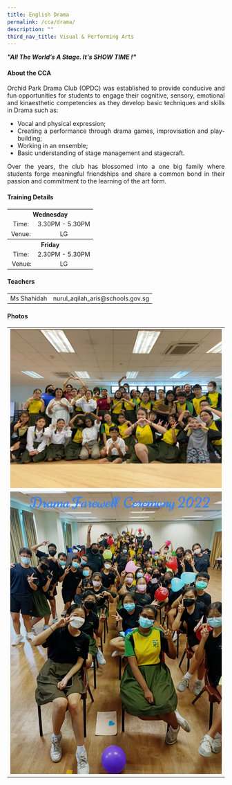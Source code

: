 ```yaml
---
title: English Drama
permalink: /cca/drama/
description: ""
third_nav_title: Visual & Performing Arts
---
```


<div align="justify">

<p><strong><em>"All The World&rsquo;s A Stage. It's SHOW TIME !"</em></strong></p>
<h4>About the CCA</h4>
<p>Orchid Park Drama Club (OPDC) was established to provide conducive and fun opportunities for students to engage their cognitive, sensory, emotional and kinaesthetic competencies as they develop basic techniques and skills in Drama such as:</p>
<ul>
<li>Vocal and physical expression;</li>
<li>Creating a performance through drama games, improvisation and play-building;</li>
<li>Working in an ensemble;</li>
<li>Basic understanding of stage management and stagecraft.</li>
</ul>
<p>Over the years, the club has blossomed into a one big family where students forge meaningful friendships and share a common bond in their passion and commitment to the learning of the art form.</p>
<h4>Training Details</h4>
<table>
<tbody>
<tr>
<th style="text-align: center;" colspan="2">Wednesday</th>
</tr>
<tr>
<td style="text-align: center;">Time:</td>
<td style="text-align: center;">3.30PM - 5.30PM</td>
</tr>
<tr>
<td style="text-align: center;">Venue:</td>
<td style="text-align: center;">LG</td>
</tr>
<tr>
<th style="text-align: center;" colspan="2">Friday</th>
</tr>
<tr>
<td style="text-align: center;">Time:</td>
<td style="text-align: center;">2.30PM - 5.30PM</td>
</tr>
<tr>
<td style="text-align: center;">&nbsp;Venue:</td>
<td style="text-align: center;">LG</td>
</tr>
</tbody>
</table>
<h4>Teachers</h4>
<table>
<tbody>
<tr>
<td>Ms Shahidah</td>
<td>nurul_aqilah_aris@schools.gov.sg</td>
</tr>
</tbody>
</table>
	<h4>Photos</h4>
	<table><tr><td><img src="/images/CCA/Drama/drama3.jpeg"></td>
		<tr><td><img src="/images/CCA/Drama/drama2.jpeg"></td></tr></table>
</div>